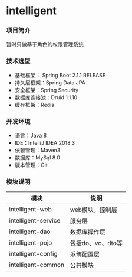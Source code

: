 # intelligent

### 项目简介
暂时只做基于角色的权限管理系统

### 技术选型
* 基础框架： Spring Boot 2.1.1.RELEASE
* 持久层框架：Spring Data JPA 
* 安全框架：Spring Security
* 数据库连接池：Druid 1.1.10
* 缓存框架：Redis

### 开发环境
* 语言：Java 8
* IDE：IntelliJ IDEA 2018.3
* 依赖管理：Maven3
* 数据库：MySql 8.0
* 版本管理：Git

### 模块说明
模块 | 说明
----- | -----
intelligent-web | web模块，控制层
intelligent-service | 服务层
intelligent-dao | 数据库操作层
intelligent-pojo | 包括do、vo、dto等
intelligent-config | 系统配置层
intelligent-common | 公共模块
